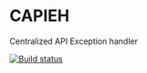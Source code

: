 # CAPIEH
Centralized API Exception handler

[![Build status](https://dev.azure.com/DavidVanderheyden/CAPIEH%20(Centralized%20API%20Exception%20Handler)/_apis/build/status/CAPIEH%20(Centralized%20API%20Exception%20Handler)-ASP.NET%20Core-CI)](https://dev.azure.com/DavidVanderheyden/CAPIEH%20(Centralized%20API%20Exception%20Handler)/_build/latest?definitionId=11)

